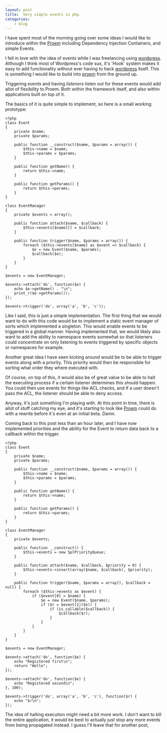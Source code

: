 ```yaml
---
layout: post
title:  Very simple events in php.
categories:
    - blog
---
```

I have spent most of the morning going over some ideas I would like to introduce within the [Proem][proem] including Dependency Injection Containers, and simple Events.

I fell in love with the idea of events while I was freelancing using [wordpress][Wordpress]. Although I think most of Wordpress's code sux, it's 'Hook' system makes it easy to add functionality without ever having to hack [wordpress][Wordpress] itself. This is something I would like to build into [proem][Proem] from the ground up.

Triggering _events_ and having _listeners_ listen out for these events would add allot of flexibility to Proem. Both within the framework itself, and also within applications built on top of it.

The basics of it is quite simple to implement, so here is a small working prototype:

    <?php
    class Event
    {
        private $name;
        private $params;

        public function __construct($name, $params = array()) {
            $this->name = $name;
            $this->params = $params;
        }

        public function getName() {
            return $this->name;
        }

        public function getParams() {
            return $this->params;
        }
    }

    class EventManager
    {
        private $events = array();

        public function attach($name, $callback) {
            $this->events[$name][] = $callback;
        }

        public function trigger($name, $params = array()) {
            foreach ($this->events[$name] as $event => $callback) {
                $e = new Event($name, $params);
                $callback($e);
            }
        }
    }

    $events = new EventManager;

    $events->attach('do', function($e) {
        echo $e->getName() . "\n";
        print_r($e->getParams());
    });

    $events->trigger('do', array('a', 'b', 'c'));

Like I said, this is just a simple implementation. The first thing that we would want to do with this code would be to implement a static event manager of sorts which implemented a singleton. This would enable events to be triggered in a global manner. Having implemented that, we would likely also want to add the ability to namespace events somewhat so that listeners could concentrate on only listening to events triggered by specific objects or namespaces for example.

Another great idea I have seen kicking around would be to be able to trigger events along with a priority. This priority would then be responsible for sorting what order they where executed with.

Of course, on top of this, it would also be of great value to be able to halt the executing process if a certain listener determines this should happen. You could then use events for things like ACL checks, and if a user doesn't pass the ACL, the listener should be able to deny access.

Anyway, it's just something I'm playing with. At this point in time, there is allot of stuff catching my eye, and it's starting to look like [Proem][proem] could do with a rewrite before it's even at an initial beta. Damn.

Coming back to this post less than an hour later, and I have now implemented priorities and the ability for the Event to return data back to a callback within the trigger.

    <?php
    class Event
    {
        private $name;
        private $params;

        public function __construct($name, $params = array()) {
            $this->name = $name;
            $this->params = $params;
        }

        public function getName() {
            return $this->name;
        }

        public function getParams() {
            return $this->params;
        }
    }

    class EventManager
    {
        private $events;

        public function __construct() {
            $this->events = new SplPriorityQueue;
        }

        public function attach($name, $callback, $priority = 0) {
            $this->events->insert(array($name, $callback), $priority);
        }

        public function trigger($name, $params = array(), $callback = null) {
            foreach ($this->events as $event) {
                if ($event[0] = $name) {
                    $e = new Event($name, $params);
                    if ($r = $event[1]($e)) {
                        if (is_callable($callback)) {
                            $callback($r);
                        }
                    }
                }
            }
        }
    }

    $events = new EventManager;

    $events->attach('do', function($e) {
        echo "Registered first\n";
        return "Hello";
    });

    $events->attach('do', function($e) {
        echo "Registered second\n";
    }, 100);

    $events->trigger('do', array('a', 'b', 'c'), function($r) {
        echo "$r\n";
    });

The idea of halting execution might need a bit more work. I don't want to kill the entire application, it would be best to actually just stop any more events from being propagated instead. I guess I'll leave that for another post,

[proem]:        http://proemframework.org
[wordpress]:    http://wordpress.org
